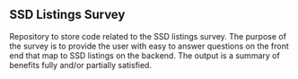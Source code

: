## SSD Listings Survey
Repository to store code related to the SSD listings survey. The purpose of the survey is to provide the user with easy to answer questions on the front end that map to SSD listings on the backend. The output is a summary of benefits fully and/or partially satisfied.